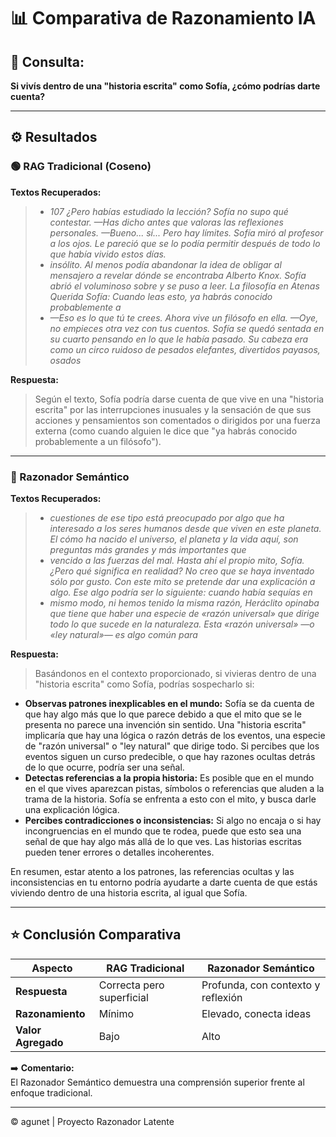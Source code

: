 # 📊 Comparativa de Razonamiento IA

## 🔹 Consulta:
**Si vivís dentro de una "historia escrita" como Sofía, ¿cómo podrías darte cuenta?**

---

## ⚙️ Resultados

### 🟢 RAG Tradicional (Coseno)
**Textos Recuperados:**
> - *107
¿Pero habías estudiado la lección?
Sofía no supo qué contestar.
—Has dicho antes que valoras las reflexiones personales.
—Bueno... sí... Pero hay límites.
Sofía miró al profesor a los ojos. Le pareció que se lo podía permitir después de
todo lo que había vivido estos días.*
> - *insólito. Al menos podía abandonar la idea de obligar al mensajero a revelar dónde se
encontraba Alberto Knox.
Sofía abrió el voluminoso sobre y se puso a leer.
La filosofía en Atenas
Querida Sofía: Cuando leas esto, ya habrás conocido probablemente a*
> - *—Eso es lo que tú te crees. Ahora vive un filósofo en ella.
—Oye, no empieces otra vez con tus cuentos.
Sofía se quedó sentada en su cuarto pensando en lo que le había pasado. Su
cabeza era como un circo ruidoso de pesados  elefantes, divertidos payasos, osados*

**Respuesta:**
> Según el texto, Sofía podría darse cuenta de que vive en una "historia escrita" por las interrupciones inusuales y la sensación de que sus acciones y pensamientos son comentados o dirigidos por una fuerza externa (como cuando alguien le dice que "ya habrás conocido probablemente a un filósofo").

---

### 🚀 Razonador Semántico
**Textos Recuperados:**
> - *cuestiones de ese tipo está preocupado por algo que ha interesado a los seres
humanos desde que viven en este planeta. El cómo ha nacido el universo, el
planeta y la vida aquí, son preguntas más grandes y más importantes que*
> - *vencido a las fuerzas del mal.
Hasta ahí el propio mito, Sofía. ¿Pero qué significa en realidad? No creo
que se haya inventado sólo por gusto. Con este mito se pretende dar una
explicación a algo. Ese algo podría ser lo siguiente: cuando había sequías en*
> - *mismo modo, ni hemos tenido la misma razón, Heráclito opinaba que tiene que
haber una especie de «razón universal» que dirige todo lo que sucede en la
naturaleza. Esta «razón universal» —o «ley natural»— es algo común para*

**Respuesta:**
> Basándonos en el contexto proporcionado, si vivieras dentro de una "historia escrita" como Sofía, podrías sospecharlo si:

*   **Observas patrones inexplicables en el mundo:** Sofía se da cuenta de que hay algo más que lo que parece debido a que el mito que se le presenta no parece una invención sin sentido. Una "historia escrita" implicaría que hay una lógica o razón detrás de los eventos, una especie de "razón universal" o "ley natural" que dirige todo. Si percibes que los eventos siguen un curso predecible, o que hay razones ocultas detrás de lo que ocurre, podría ser una señal.
*   **Detectas referencias a la propia historia:** Es posible que en el mundo en el que vives aparezcan pistas, símbolos o referencias que aluden a la trama de la historia. Sofía se enfrenta a esto con el mito, y busca darle una explicación lógica.
*   **Percibes contradicciones o inconsistencias:** Si algo no encaja o si hay incongruencias en el mundo que te rodea, puede que esto sea una señal de que hay algo más allá de lo que ves. Las historias escritas pueden tener errores o detalles incoherentes.



En resumen, estar atento a los patrones, las referencias ocultas y las inconsistencias en tu entorno podría ayudarte a darte cuenta de que estás viviendo dentro de una historia escrita, al igual que Sofía.

---

## ⭐ Conclusión Comparativa

| Aspecto            | RAG Tradicional            | Razonador Semántico                    |
|--------------------|----------------------------|-----------------------------------------|
| **Respuesta**      | Correcta pero superficial  | Profunda, con contexto y reflexión      |
| **Razonamiento**   | Mínimo                     | Elevado, conecta ideas                  |
| **Valor Agregado** | Bajo                       | Alto                                    |

➡️ **Comentario:**  
El Razonador Semántico demuestra una comprensión superior frente al enfoque tradicional.

---

© agunet | Proyecto Razonador Latente
